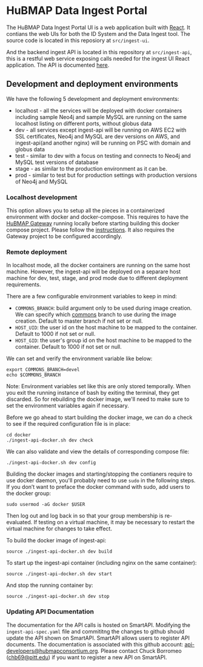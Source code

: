 # HuBMAP Data Ingest Portal

The HuBMAP Data Ingest Portal UI is a web application built with [React](https://reactjs.org/). It contians the web UIs for both the ID System and the Data Ingest tool. The source code is located in this reposiory at `src/ingest-ui`.   

And the backend ingest API is located in this repository at `src/ingest-api`, this is a restful web service exposing calls needed for the ingest UI React application.  The API is documented [here](https://smart-api.info/registry?q=5a6bea1158d2652743c7a201fdb1c44d).

## Development and deployment environments

We have the following 5 development and deployment environments:

* localhost - all the services will be deployed with docker containers including sample Neo4j and sample MySQL are running on the same localhost listing on different ports, without globus data
* dev - all services except ingest-api will be running on AWS EC2 with SSL certificates, Neo4j and MySQL are dev versions on AWS, and ingest-api(and another nginx) will be running on PSC with domain and globus data
* test - similar to dev with a focus on testing and connects to Neo4j and MySQL test versions of database
* stage - as similar to the production environment as it can be.
* prod - similar to test but for production settings with production versions of Neo4j and MySQL

### Localhost development

This option allows you to setup all the pieces in a containerized environment with docker and docker-compose. This requires to have the [HuBMAP Gateway](https://github.com/hubmapconsortium/gateway) running locally before starting building this docker compose project. Please follow the [instructions](https://github.com/hubmapconsortium/gateway#workflow-of-setting-up-multiple-hubmap-docker-compose-projects). It also requires the Gateway project to be configured accordingly.

### Remote deployment

In localhost mode, all the docker containers are running on the same host machine. However, the ingest-api will be deployed on a separare host machine for dev, test, stage, and prod mode due to different deployment requirements. 

There are a few configurable environment variables to keep in mind:

- `COMMONS_BRANCH`: build argument only to be used during image creation. We can specify which [commons](https://github.com/hubmapconsortium/commons) branch to use during the image creation. Default to master branch if not set or null.
- `HOST_UID`: the user id on the host machine to be mapped to the container. Default to 1000 if not set or null.
- `HOST_GID`: the user's group id on the host machine to be mapped to the container. Default to 1000 if not set or null.

We can set and verify the environment variable like below:

````
export COMMONS_BRANCH=devel
echo $COMMONS_BRANCH
````

Note: Environment variables set like this are only stored temporally. When you exit the running instance of bash by exiting the terminal, they get discarded. So for rebuilding the docker image, we'll need to make sure to set the environment variables again if necessary.

Before we go ahead to start building the docker image, we can do a check to see if the required configuration file is in place:

````
cd docker
./ingest-api-docker.sh dev check
````

We can also validate and view the details of corresponding compose file:

````
./ingest-api-docker.sh dev config
````

Building the docker images and starting/stopping the contianers require to use docker daemon, you'll probably need to use `sudo` in the following steps. If you don’t want to preface the docker command with sudo, add users to the docker group:

````
sudo usermod -aG docker $USER
````

Then log out and log back in so that your group membership is re-evaluated. If testing on a virtual machine, it may be necessary to restart the virtual machine for changes to take effect.

To build the docker image of ingest-api:

````
source ./ingest-api-docker.sh dev build
````

To start up the ingest-api container (including nginx on the same container):

````
source ./ingest-api-docker.sh dev start
````

And stop the running container by:

````
source ./ingest-api-docker.sh dev stop
````

### Updating API Documentation

The documentation for the API calls is hosted on SmartAPI.  Modifying the `ingest-api-spec.yaml` file and commititng the changes to github should update the API shown on SmartAPI.  SmartAPI allows users to register API documents.  The documentation is associated with this github account: api-developers@hubmapconsortium.org. Please contact Chuck Borromeo (chb69@pitt.edu) if you want to register a new API on SmartAPI.
